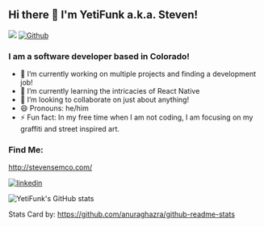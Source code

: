 ## Hi there 👋 I'm YetiFunk a.k.a. Steven!
![](https://visitor-badge.laobi.icu/badge?page_id=yetifunk.yetifunk) [![Github](https://img.shields.io/github/followers/yetifunk?label=Followers&logo=Github)](https://github.com/yetifunk)

### I am a software developer based in Colorado!


- 🔭 I’m currently working on multiple projects and finding a development job!
- 🌱 I’m currently learning the intricacies of React Native
- 👯 I’m looking to collaborate on just about anything!
- 😄 Pronouns: he/him
- ⚡ Fun fact: In my free time when I am not coding, I am focusing on my graffiti and street inspired art.

### Find Me:

http://stevensemco.com/

[![linkedin](https://user-images.githubusercontent.com/83781116/130246722-95f7cd60-0097-411b-b47c-d7c757f6a9d4.png)][1]




![YetiFunk's GitHub stats](https://github-readme-stats.vercel.app/api?username=yetifunk&show_icons=true&theme=outrun)

Stats Card by: https://github.com/anuraghazra/github-readme-stats

[1]: https://www.linkedin.com/in/stevensemco/




